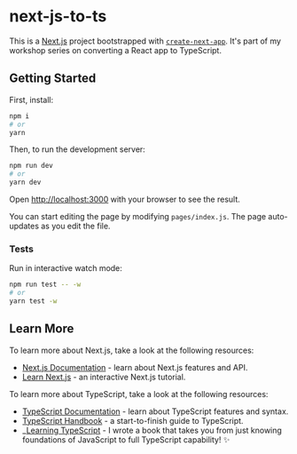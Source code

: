 # next-js-to-ts

This is a [Next.js](https://nextjs.org/) project bootstrapped with [`create-next-app`](https://github.com/vercel/next.js/tree/canary/packages/create-next-app).
It's part of my workshop series on converting a React app to TypeScript.

## Getting Started

First, install:

```bash
npm i
# or
yarn
```

Then, to run the development server:

```bash
npm run dev
# or
yarn dev
```

Open [http://localhost:3000](http://localhost:3000) with your browser to see the result.

You can start editing the page by modifying `pages/index.js`. The page auto-updates as you edit the file.

### Tests

Run in interactive watch mode:

```bash
npm run test -- -w
# or
yarn test -w
```

## Learn More

To learn more about Next.js, take a look at the following resources:

- [Next.js Documentation](https://nextjs.org/docs) - learn about Next.js features and API.
- [Learn Next.js](https://nextjs.org/learn) - an interactive Next.js tutorial.

To learn more about TypeScript, take a look at the following resources:

- [TypeScript Documentation](https://typescriptlang.org/docs) - learn about TypeScript features and syntax.
- [TypeScript Handbook](https://typescriptlang.org/handbook) - a start-to-finish guide to TypeScript.
- _[Learning TypeScript](https://learningtypescript.com) - I wrote a book that takes you from just knowing foundations of JavaScript to full TypeScript capability! :sparkles:
